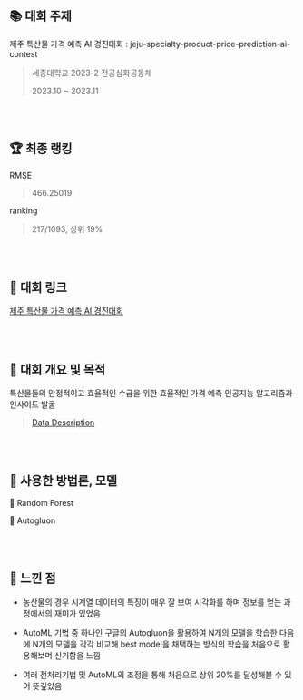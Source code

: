 ## :books: 대회 주제 
제주 특산물 가격 예측 AI 경진대회 : jeju-specialty-product-price-prediction-ai-contest

> 세종대학교 2023-2 전공심화공동체
> 
> 2023.10 ~ 2023.11

<br/><br/>

## 🏆 최종 랭킹
RMSE
> 466.25019

ranking 
> 217/1093, 상위 19%

<br/><br/>

## :star2: 대회 링크
[제주 특산물 가격 예측 AI 경진대회](https://dacon.io/competitions/official/236176/)

<br/><br/>

## :star2: 대회 개요 및 목적
특산물들의 안정적이고 효율적인 수급을 위한 효율적인 가격 예측 인공지능 알고리즘과 인사이트 발굴


> [Data Description](https://dacon.io/competitions/official/236176/data)

<br/><br/>

## :star2: 사용한 방법론, 모델
📌 Random Forest

📌 Autogluon

<br/><br/>

## :star2: 느낀 점
- 농산물의 경우 시계열 데이터의 특징이 매우 잘 보여 시각화를 하며 정보를 얻는 과정에서의 재미가 있었음

- AutoML 기법 중 하나인 구글의 Autogluon을 활용하여 N개의 모델을 학습한 다음에 N개의 모델을 각각 비교해 best model을 채택하는 방식의 학습을 처음으로 활용해보며 신기함을 느낌

- 여러 전처리기법 및 AutoML의 조정을 통해 처음으로 상위 20%를 달성해볼 수 있어 뜻깊었음
